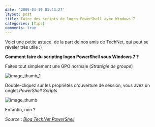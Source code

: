 ```yaml
---
date: '2009-03-19 01:43:27'
layout: post
title: Faire des scripts de logon PowerShell avec Windows 7
categories: [Tips]
comments: true
---
```


Voici une petite astuce, de la part de nos amis de TechNet, qui peut se réveler très utile :)

**Comment faire du scripting logon PowerShell sous Windows 7 ?**

Faites tout simplement une GPO normale (_Stratégie de groupe_)

![image_thumb_1](/images/2009/03/image_thumb_1.jpg)

Double-cliquez sur les propriétés d'ouverture de session, vous avez un onglet _PowerShell Scripts_

![image_thumb](/images/2009/03/image_thumb.jpg)

Enfantin, non ?

*Source : [Blog TechNet PowerShell](http://blogs.technet.com/powershell/archive/2009/03/17/faire-des-scripts-de-logon-powershell-avec-windows-7.aspx)*
